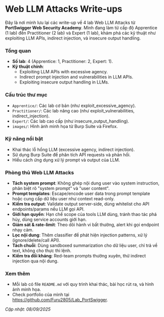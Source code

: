 # Web LLM Attacks Write-ups

Đây là nơi mình lưu lại các write-up về 4 lab Web LLM Attacks từ **PortSwigger Web Security Academy**. Mình đang làm từ cấp độ Apprentice (1 lab) đến Practitioner (2 lab) và Expert (1 lab), khám phá các kỹ thuật như exploiting LLM APIs, indirect injection, và insecure output handling.

### Tổng quan
- **Số lab**: 4 (Apprentice: 1, Practitioner: 2, Expert: 1).
- **Kỹ thuật chính**:
  - Exploiting LLM APIs with excessive agency.
  - Indirect prompt injection and vulnerabilities in LLM APIs.
  - Exploiting insecure output handling in LLMs.

### Cấu trúc thư mục
- `Apprentice/`: Các lab cơ bản (như exploit_excessive_agency).
- `Practitioner/`: Các lab nâng cao (như exploit_vulnerabilities, indirect_injection).
- `Expert/`: Các lab cao cấp (như insecure_output_handling).
- `images/`: Hình ảnh minh họa từ Burp Suite và Firefox.

### Kỹ năng nổi bật
- Khai thác lỗ hổng LLM (excessive agency, indirect injection).
- Sử dụng Burp Suite để phân tích API requests và phản hồi.
- Hiểu cách ứng dụng xử lý prompt và output của LLM.

### Phòng thủ Web LLM Attacks
- **Tách system prompt**: Không ghép nội dung user vào system instruction, phân biệt rõ "system prompt" và "user content".
- **Prompt templates**: Escape/encode user data trong prompt template hoặc cung cấp dữ liệu user như context read-only.
- **Kiểm tra output**: Validate output server-side, dùng whitelist cho API endpoints/params nếu LLM gọi API.
- **Giới hạn quyền**: Hạn chế scope của tools LLM dùng, tránh thao tác phá hủy, dùng service accounts giới hạn.
- **Giám sát & rate-limit**: Theo dõi hành vi bất thường, alert khi gọi endpoint nhạy cảm.
- **Lọc nội dung**: Thêm classifier để phát hiện injection patterns, xử lý (ignore/delete/call API).
- **Tách chuỗi**: Dùng sandboxed summarization cho dữ liệu user, chỉ trả về text, không cho thực thi lệnh.
- **Kiểm tra đối kháng**: Red-team prompts thường xuyên, thử indirect injection qua nội dung.

### Xem thêm
- Mỗi lab có file `README.md` với quy trình khai thác, bài học rút ra, và hình ảnh minh họa.
- Check portfolio của mình tại https://github.com/Furu2805/Lab_PortSwigger.

*Cập nhật: 08/09/2025*